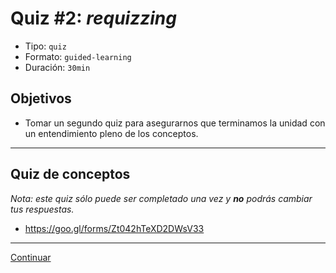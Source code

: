 # Quiz #2: _requizzing_
- Tipo: `quiz`
- Formato: `guided-learning`
- Duración: `30min`

## Objetivos

- Tomar un segundo quiz para asegurarnos que terminamos la unidad con un
entendimiento pleno de los conceptos.

***

## Quiz de conceptos

_Nota: este quiz sólo puede ser completado una vez y **no** podrás cambiar
tus respuestas._

* https://goo.gl/forms/Zt042hTeXD2DWsV33

***
[Continuar](15-self-assessment.md)
